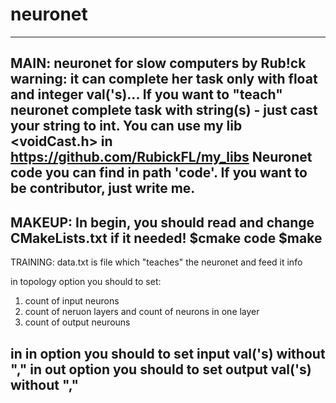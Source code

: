 # neuronet

------------------------------------------------------------------------------------------
MAIN:
neuronet for slow computers by Rub!ck
warning: it can complete her task only with float and integer val('s)... If you want to "teach" neuronet complete task with string(s) - just cast your string to int. You can use my lib <voidCast.h> in https://github.com/RubickFL/my_libs
Neuronet code you can find in path 'code'.
If you want to be contributor, just write me.
------------------------------------------------------------------------------------------

MAKEUP:
In begin, you should read and change CMakeLists.txt if it needed!
$cmake code
$make
------------------------------------------------------------------------------------------

TRAINING:
data.txt is file which "teaches" the neuronet and feed it info

in topology option you should to set:
  1) count of input neurons
  2) count of neruon layers and count of neurons in one layer
  3) count of output neurouns
  
in in option you should to set input val('s) without ","
in out option you should to set output val('s) without ","
------------------------------------------------------------------------------------------

